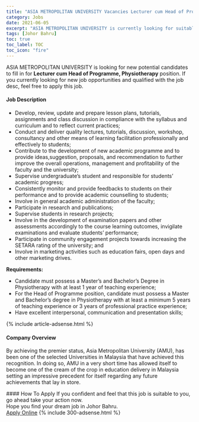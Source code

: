 ```yaml
---
title: "ASIA METROPOLITAN UNIVERSITY Vacancies Lecturer cum Head of Programme, Physiotherapy" 
category: Jobs 
date: 2021-06-05 
excerpt: "ASIA METROPOLITAN UNIVERSITY is currently looking for suitable person to fill in the Lecturer cum Head of Programme, Physiotherapy which based in Johor Bahru" 
tags: [Johor Bahru] 
toc: true 
toc_label: TOC 
toc_icon: "fire" 
--- 
```


<p>ASIA METROPOLITAN UNIVERSITY is looking for new potential candidates to fill in for <b>Lecturer cum Head of Programme, Physiotherapy</b> position. If you currently looking for new job opportunities and qualified with the job desc, feel free to apply this job.
</p><div><div><h4>Job Description</h4></div><div><div><span><div><ul><li><span>Develop, review, update and prepare lesson plans, tutorials, assignments and class discussion in compliance with the syllabus and curriculum and to reflect current practices;</span></li><li><span>Conduct and deliver quality lectures, tutorials, discussion, workshop, consultancy and other means of learning facilitation professionally and effectively to students;</span></li><li><span>Contribute to the development of new academic programme and to provide ideas,suggestion, proposals, and recommendation to further improve the overall operations, management and profitability of the faculty and the university;</span></li><li><span>Supervise undergraduate&#8217;s student and responsible for students&#8217; academic progress;</span></li><li><span>Consistently monitor and provide feedbacks to students on their performance and to provide academic counselling to students;</span></li><li><span>Involve in general academic administration of the faculty;</span></li><li><span>Participate in research and publications;</span></li><li><span>Supervise students in research projects;</span></li><li><span>Involve in the development of examination papers and other assessments accordingly to the course learning outcomes, invigilate examinations and evaluate students&#8217; performance;</span></li><li><span>Participate in community engagement projects towards increasing the SETARA rating of the university; and</span></li><li><span>Involve in marketing activities such as education fairs, open days and other marketing drives.</span></li></ul><p><strong>Requirements:</strong></p><ul><li><span>Candidate must possess a Master&#8217;s and Bachelor&#8217;s Degree in Physiotherapy with at least 1 year of teaching experience;</span></li><li><span>For the Head of Programme position, candidate must possess a Master and Bachelor&#8217;s degree in Physiotherapy with at least a minimum 5 years of teaching experience or 3 years of professional practice experience;</span></li><li>Have excellent interpersonal, communication and presentation skills;</li></ul></div></span></div></div></div> 
{% include article-adsense.html %} 
<div><div><h4>Company Overview</h4></div><div><div><span><div><p>By achieving the premier status, Asia Metropolitan University (AMU), has been one of the selected Universities in Malaysia that have achieved this recognition. In doing so, AMU in a very short time has allowed itself to become one of the cream of the crop in education delivery in Malaysia setting an impressive precedent for itself regarding any future achievements that lay in store.</p></div></span></div></div></div> 
#### How To Apply 
If you confident and feel that this job is suitable to you, go ahead take your action now. <br/> 
Hope you find your dream job in Johor Bahru. <br/> 
<a href="https://www.jobstreet.com.my/en/job/lecturer-cum-head-of-programme-physiotherapy-4572335?jobId=jobstreet-my-job-4572335&" class="btn btn--info" target="_blank" rel="nofollow noopenner">Apply Online</a> 
{% include 300-adsense.html %} 